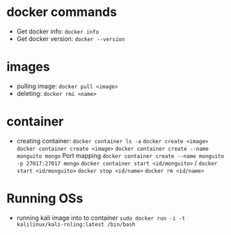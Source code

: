 # docker commands
- Get docker info: `docker info`
- Get docker version: `docker --version`

# images
- pulling image: `docker pull <image>`
- deleting: `docker rmi <name>`

# container
- creating container: 
    `docker container ls -a` 
    `docker create <image>`
    `docker container create <image>`
    `docker container create --name monguito mongo`
    Port mapping
    `docker container create --name monguito -p 27017:27017 mongo`
    `docker container start <id/monguito>` / 
    `docker start <id/monguito>`
    `docker stop <id/name>`
    `docker rm <id/name>`

# Running OSs
- running kali image into to container
`sudo docker run -i -t kalilinux/kali-roling:latest /bin/bash`





